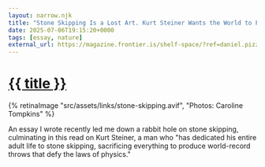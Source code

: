 ```yaml
---
layout: narrow.njk
title: "Stone Skipping Is a Lost Art. Kurt Steiner Wants the World to Find It."
date: 2025-07-06T19:15:20+0000
tags: [essay, nature]
external_url: https://magazine.frontier.is/shelf-space/?ref=daniel.pizza
---
```


<h1><a href="{{ external_url }}">{{ title }}</a></h1>

{% retinaImage "src/assets/links/stone-skipping.avif", "Photos: Caroline Tompkins" %}

An essay I wrote recently led me down a rabbit hole on stone skipping, culminating in this read on Kurt Steiner, a man who "has dedicated his entire adult life to stone skipping, sacrificing everything to produce world-record throws that defy the laws of physics."